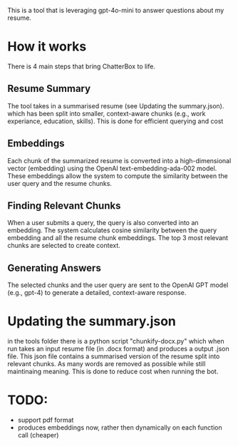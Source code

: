 This is a tool that is leveraging gpt-4o-mini to answer questions about my
resume.

# How it works

There is 4 main steps that bring ChatterBox to life.

## Resume Summary
The tool takes in a summarised resume (see Updating the summary.json).
which has been split into smaller, context-aware chunks (e.g., work experiance, education, skills).
This is done for efficient querying and cost

## Embeddings
Each chunk of the summarized resume is converted into a high-dimensional vector (embedding) using the OpenAI text-embedding-ada-002 model.
These embeddings allow the system to compute the similarity between the user query and the resume chunks.

## Finding Relevant Chunks
When a user submits a query, the query is also converted into an embedding.
The system calculates cosine similarity between the query embedding and all the resume chunk embeddings.
The top 3 most relevant chunks are selected to create context.

## Generating Answers
The selected chunks and the user query are sent to the OpenAI GPT model (e.g., gpt-4) to generate a detailed, context-aware response.

# Updating the summary.json
in the tools folder there is a python script "chunkify-docx.py" which when run
takes an input resume file (in .docx format) and produces a output .json file.
This json file contains a summarised version of the resume split into relevant chunks.
As many words are removed as possible while still maintinaing
meaning. This is done to reduce cost when running the bot.

# TODO:
* support pdf format
* produces embeddings now, rather then dynamically on each function call (cheaper)

